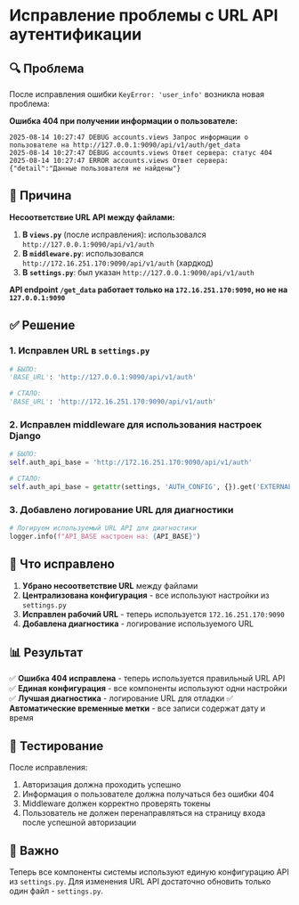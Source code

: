 # Исправление проблемы с URL API аутентификации

## 🔍 **Проблема**

После исправления ошибки `KeyError: 'user_info'` возникла новая проблема:

**Ошибка 404 при получении информации о пользователе:**
```
2025-08-14 10:27:47 DEBUG accounts.views Запрос информации о пользователе на http://127.0.0.1:9090/api/v1/auth/get_data
2025-08-14 10:27:47 DEBUG accounts.views Ответ сервера: статус 404
2025-08-14 10:27:47 ERROR accounts.views Ответ сервера: {"detail":"Данные пользователя не найдены"}
```

## 🚨 **Причина**

**Несоответствие URL API между файлами:**

1. **В `views.py`** (после исправления): использовался `http://127.0.0.1:9090/api/v1/auth`
2. **В `middleware.py`**: использовался `http://172.16.251.170:9090/api/v1/auth` (хардкод)
3. **В `settings.py`**: был указан `http://127.0.0.1:9090/api/v1/auth`

**API endpoint `/get_data` работает только на `172.16.251.170:9090`, но не на `127.0.0.1:9090`**

## ✅ **Решение**

### 1. **Исправлен URL в `settings.py`**
```python
# БЫЛО:
'BASE_URL': 'http://127.0.0.1:9090/api/v1/auth'

# СТАЛО:
'BASE_URL': 'http://172.16.251.170:9090/api/v1/auth'
```

### 2. **Исправлен middleware для использования настроек Django**
```python
# БЫЛО:
self.auth_api_base = 'http://172.16.251.170:9090/api/v1/auth'

# СТАЛО:
self.auth_api_base = getattr(settings, 'AUTH_CONFIG', {}).get('EXTERNAL_API', {}).get('BASE_URL', 'http://127.0.0.1:9090/api/v1/auth')
```

### 3. **Добавлено логирование URL для диагностики**
```python
# Логируем используемый URL API для диагностики
logger.info(f"API_BASE настроен на: {API_BASE}")
```

## 🔧 **Что исправлено**

1. **Убрано несоответствие URL** между файлами
2. **Централизована конфигурация** - все используют настройки из `settings.py`
3. **Исправлен рабочий URL** - теперь используется `172.16.251.170:9090`
4. **Добавлена диагностика** - логирование используемого URL

## 📊 **Результат**

✅ **Ошибка 404 исправлена** - теперь используется правильный URL API
✅ **Единая конфигурация** - все компоненты используют одни настройки
✅ **Лучшая диагностика** - логирование URL для отладки
✅ **Автоматические временные метки** - все записи содержат дату и время

## 🧪 **Тестирование**

После исправления:
1. Авторизация должна проходить успешно
2. Информация о пользователе должна получаться без ошибки 404
3. Middleware должен корректно проверять токены
4. Пользователь не должен перенаправляться на страницу входа после успешной авторизации

## 📝 **Важно**

Теперь все компоненты системы используют единую конфигурацию API из `settings.py`. Для изменения URL API достаточно обновить только один файл - `settings.py`.

